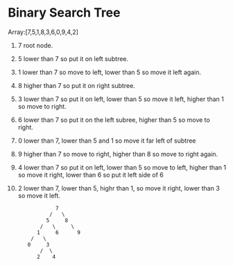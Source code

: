 # Binary Search Tree

Array:[7,5,1,8,3,6,0,9,4,2]

1. 7 root node.
2. 5 lower than 7 so put it on left subtree.
3. 1 lower than 7 so move to left, lower than 5 so move it left again.
4. 8 higher than 7 so put it on right subtree.
5. 3 lower than 7 so put it on left, lower than 5 so move it left, higher than 1 so move to right.
6. 6 lower than 7 so put it on the left subree, higher than 5 so move to right.
7. 0 lower than 7, lower than 5 and 1 so move it far left of subtree
8. 9 higher than 7 so move to right, higher than 8 so move to right again.
9. 4 lower than 7 so put it on left, lower than 5 so move to left, higher than 1 so move it right, lower than 6 so put it left side of 6
10. 2 lower than 7, lower than 5, highr than 1, so move it right, lower than 3 so move it left.





                    7
                  /   \ 
                 5     8
               /   \     \
              1     6      9           
            /   \               
           0     3
               /  \
              2    4